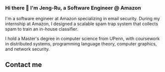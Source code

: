 ### Hi there 👋 I'm Jeng-Ru, a Software Engineer @ Amazon

I'm a software engineer at Amazon specializing in email security. During my internship at Amazon, I designed a scalable spam trap system that collects spam to train an in-house classifier. 

I hold a Master's degree in computer science from UPenn, with coursework in distributed systems, programming language theory, computer graphics, and network security. 

## Contact me 
<!--
**JengRuWu/JengRuWu** is a ✨ _special_ ✨ repository because its `README.md` (this file) appears on your GitHub profile.

Here are some ideas to get you started:

- 🔭 I’m currently working on ...
- 🌱 I’m currently learning ...
- 👯 I’m looking to collaborate on ...
- 🤔 I’m looking for help with ...
- 💬 Ask me about ...
- 📫 How to reach me: ...
- 😄 Pronouns: ...
- ⚡ Fun fact: ...
-->
